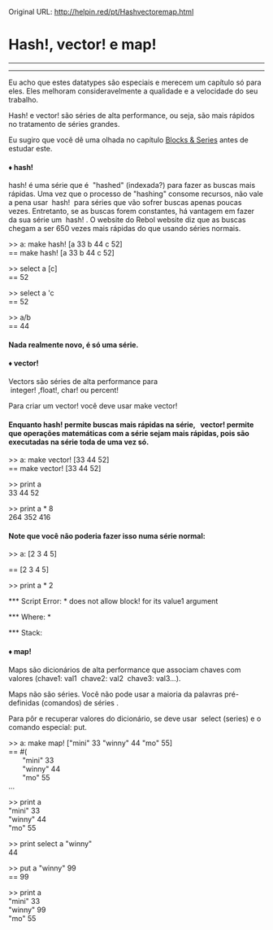 Original URL: <http://helpin.red/pt/Hashvectoremap.html>

# Hash!, vector! e map!

* * *

* * *

Eu acho que estes datatypes são especiais e merecem um capítulo só para eles. Eles melhoram consideravelmente a qualidade e a velocidade do seu trabalho.

Hash! e vector! são séries de alta performance, ou seja, são mais rápidos no tratamento de séries grandes.

Eu sugiro que você dê uma olhada no capítulo [Blocks &amp; Series](http://helpin.red/BlocksSeries.html) antes de estudar este.

#### ♦ hash!

hash! é uma série que é  "hashed" (indexada?) para fazer as buscas mais rápidas. Uma vez que o processo de "hashing" consome recursos, não vale a pena usar  hash!  para séries que vão sofrer buscas apenas poucas vezes. Entretanto, se as buscas forem constantes, há vantagem em fazer da sua série um  hash! . O website do Rebol website diz que as buscas chegam a ser 650 vezes mais rápidas do que usando séries normais.

&gt;&gt; a: make hash! \[a 33 b 44 c 52]  
\== make hash! \[a 33 b 44 c 52]

&gt;&gt; select a \[c]  
\== 52

&gt;&gt; select a 'c  
\== 52

&gt;&gt; a/b  
\== 44

#### Nada realmente novo, é só uma série.

#### ♦ vector!

Vectors são séries de alta performance para  integer! ,float!, char! ou percent!

Para criar um vector! você deve usar make vector!

#### Enquanto hash! permite buscas mais rápidas na série,   vector! permite que operações matemáticas com a série sejam mais rápidas, pois são executadas na série toda de uma vez só.

&gt;&gt; a: make vector! \[33 44 52]  
\== make vector! \[33 44 52]

&gt;&gt; print a  
33 44 52

&gt;&gt; print a * 8  
264 352 416

#### Note que você não poderia fazer isso numa série normal:

&gt;&gt; a: \[2 3 4 5]

== \[2 3 4 5]

&gt;&gt; print a * 2

\*\** Script Error: * does not allow block! for its value1 argument

\*\** Where: *

\*\** Stack:  

#### ♦ map!

Maps são dicionários de alta performance que associam chaves com valores (chave1: val1  chave2: val2  chave3: val3...).

Maps não são séries. Você não pode usar a maioria da palavras pré-definidas (comandos) de séries .

Para pôr e recuperar valores do dicionário, se deve usar  select (series) e o comando especial: put.

&gt;&gt; a: make map! \["mini" 33 "winny" 44 "mo" 55]  
\== #(  
       "mini" 33  
       "winny" 44  
       "mo" 55  
...

&gt;&gt; print a  
"mini" 33  
"winny" 44  
"mo" 55

&gt;&gt; print select a "winny"  
44

&gt;&gt; put a "winny" 99  
\== 99

&gt;&gt; print a  
"mini" 33  
"winny" 99  
"mo" 55
